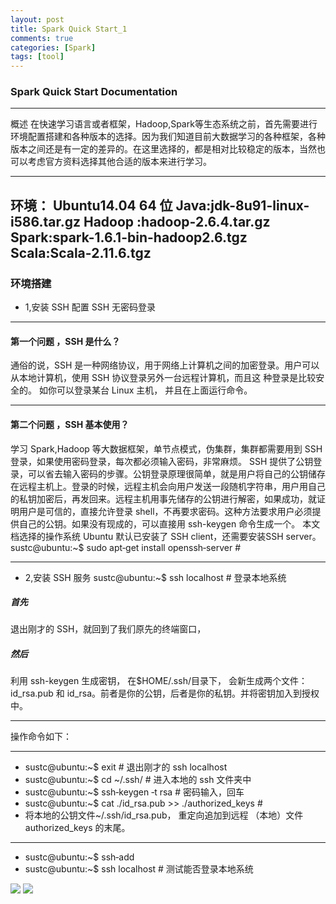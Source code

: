 ```yaml
---
layout: post
title: Spark Quick Start_1
comments: true
categories: [Spark]
tags: [tool]
---
```


<h3>Spark Quick Start Documentation</h3>

---
概述
在快速学习语言或者框架，Hadoop,Spark等生态系统之前，首先需要进行环境配置搭建和各种版本的选择。因为我们知道目前大数据学习的各种框架，各种版本之间还是有一定的差异的。在这里选择的，都是相对比较稳定的版本，当然也可以考虑官方资料选择其他合适的版本来进行学习。

---
环境：
Ubuntu14.04 64 位
Java:jdk-8u91-linux-i586.tar.gz
Hadoop :hadoop-2.6.4.tar.gz
Spark:spark-1.6.1-bin-hadoop2.6.tgz
Scala:Scala-2.11.6.tgz
---

<h3>环境搭建</h3>

* 1,安装 SSH 配置 SSH 无密码登录

---

<h4>第一个问题 ，SSH 是什么？</h4>
通俗的说，SSH 是一种网络协议，用于网络上计算机之间的加密登录。用户可以从本地计算机，使用 SSH 协议登录另外一台远程计算机，而且这
种登录是比较安全的。 如你可以登录某台 Linux 主机， 并且在上面运行命令。

---

<h4>第二个问题 ，SSH 基本使用？</h4>

学习 Spark,Hadoop 等大数据框架，单节点模式，伪集群，集群都需要用到 SSH 登录，如果使用密码登录，每次都必须输入密码，非常麻烦。
SSH 提供了公钥登录，可以省去输入密码的步骤。公钥登录原理很简单，就是用户将自己的公钥储存在远程主机上。登录的时候，远程主机会向用户发送一段随机字符串，用户用自己的私钥加密后，再发回来。远程主机用事先储存的公钥进行解密，如果成功，就证明用户是可信的，直接允许登录 shell，不再要求密码。这种方法要求用户必须提供自己的公钥。如果没有现成的，可以直接用 ssh-keygen 命令生成一个。
本文档选择的操作系统 Ubuntu 默认已安装了 SSH client，还需要安装SSH server。
sustc@ubuntu:~$ sudo apt‐get install openssh‐server #

---

* 2,安装 SSH 服务
sustc@ubuntu:~$ ssh localhost # 登录本地系统

<h5>首先</h5>
退出刚才的 SSH，就回到了我们原先的终端窗口，

<h5>然后</h5>
利用 ssh-keygen 生成密钥， 在$HOME/.ssh/目录下， 会新生成两个文件：
id_rsa.pub 和 id_rsa。前者是你的公钥，后者是你的私钥。并将密钥加入到授权中。

---

操作命令如下：

---

* sustc@ubuntu:~$ exit # 退出刚才的 ssh localhost
* sustc@ubuntu:~$ cd ~/.ssh/ # 进入本地的 ssh 文件夹中
* sustc@ubuntu:~$ ssh‐keygen ‐t rsa # 密码输入，回车
* sustc@ubuntu:~$ cat ./id_rsa.pub >> ./authorized_keys #
* 将本地的公钥文件~/.ssh/id_rsa.pub， 重定向追加到远程 （本地）文件 authorized_keys 的末尾。

---

* sustc@ubuntu:~$ ssh‐add
* sustc@ubuntu:~$ ssh localhost # 测试能否登录本地系统

![](http://7xrn7f.com1.z0.glb.clouddn.com/16-8-23/46447051.jpg)
![](http://ockqhxx9g.bkt.clouddn.com/image%E8%B7%9F%E6%88%91%E8%BE%83%E5%8A%B2.jpg)
